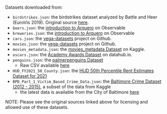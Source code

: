 Datasets downloaded from:
* `birdstrikes.json`: the birdstrikes dataset analyzed by Battle and Heer (EuroVis 2019). Original source [here](https://wildlife.faa.gov/search).
* `beers.json`: the [introduction to Arquero](https://observablehq.com/@uwdata/introducing-arquero) on Observable
* `breweries.json`: the [introduction to Arquero](https://observablehq.com/@uwdata/introducing-arquero) on Observable
* `cars.json`: the [vega-datasets](https://github.com/vega/vega-datasets) project on Github.
* `movies.json`: the [vega-datasets](https://github.com/vega/vega-datasets) project on Github.
* `movies_metadata.json`: the [movies\_metadata Dataset](https://www.kaggle.com/rounakbanik/the-movies-dataset/version/7?select=movies_metadata.csv) on Kaggle.
* `oscars.json`: the [Academy Awards Dataset](https://datahub.io/rufuspollock/oscars-nominees-and-winners#data) on datahub.io.
* `penguins.json`: the [palmerpenguins Dataset](https://allisonhorst.github.io/palmerpenguins/)
  * Raw CSV available [here](https://raw.githubusercontent.com/allisonhorst/palmerpenguins/1a19e36ba583887a4630b1f821e3a53d5a4ffb76/data-raw/penguins_raw.csv)
* `HUD_FY2021_50_County.json`: the [HUD 50th Percentile Rent Estimates Dataset for 2021](https://www.huduser.gov/portal/datasets/50per.html)
* `BPD_Part_1_Victim_Based_Crime_Data.json`: the [Baltimore Crime Dataset (2012 - 2015)](https://www.kaggle.com/sohier/crime-in-baltimore), a subset of the data from Kaggle
    * the latest data is available from the City of Baltimore [here](https://data.baltimorecity.gov/datasets/part1-crime-data/explore)

NOTE: Please see the original sources linked above for licensing and allowed use of these datasets.
